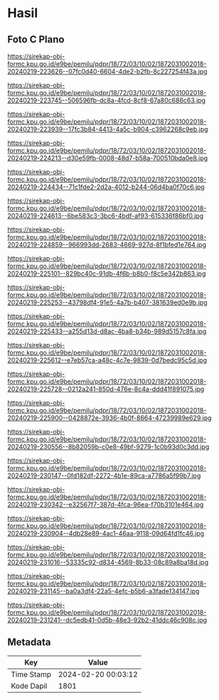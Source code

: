 # Hasil

## Foto C Plano

https://sirekap-obj-formc.kpu.go.id/e9be/pemilu/pdpr/18/72/03/10/02/1872031002018-20240219-223626--07fc0d40-6604-4de2-b2fb-8c227254f43a.jpg

https://sirekap-obj-formc.kpu.go.id/e9be/pemilu/pdpr/18/72/03/10/02/1872031002018-20240219-223745--506596fb-dc8a-4fcd-8cf8-67a80c686c63.jpg

https://sirekap-obj-formc.kpu.go.id/e9be/pemilu/pdpr/18/72/03/10/02/1872031002018-20240219-223939--17fc3b84-4413-4a5c-b904-c3962268c9eb.jpg

https://sirekap-obj-formc.kpu.go.id/e9be/pemilu/pdpr/18/72/03/10/02/1872031002018-20240219-224213--d30e59fb-0008-48d7-b58a-700510bda0e8.jpg

https://sirekap-obj-formc.kpu.go.id/e9be/pemilu/pdpr/18/72/03/10/02/1872031002018-20240219-224434--71c1fde2-2d2a-4012-b244-06d4ba0f70c6.jpg

https://sirekap-obj-formc.kpu.go.id/e9be/pemilu/pdpr/18/72/03/10/02/1872031002018-20240219-224613--6be583c3-3bc6-4bdf-af93-615336f86bf0.jpg

https://sirekap-obj-formc.kpu.go.id/e9be/pemilu/pdpr/18/72/03/10/02/1872031002018-20240219-224859--966993dd-2683-4669-927d-8f1bfed1e764.jpg

https://sirekap-obj-formc.kpu.go.id/e9be/pemilu/pdpr/18/72/03/10/02/1872031002018-20240219-225101--829bc40c-91db-4f6b-b8b0-f8c5e342b863.jpg

https://sirekap-obj-formc.kpu.go.id/e9be/pemilu/pdpr/18/72/03/10/02/1872031002018-20240219-225253--43798df4-91e5-4a7b-b407-381639ed0e9b.jpg

https://sirekap-obj-formc.kpu.go.id/e9be/pemilu/pdpr/18/72/03/10/02/1872031002018-20240219-225433--a255d13d-d8ac-4ba8-b34b-989d5157c8fa.jpg

https://sirekap-obj-formc.kpu.go.id/e9be/pemilu/pdpr/18/72/03/10/02/1872031002018-20240219-225612--e7eb57ca-a48c-4c7e-9839-0d7bedc95c5d.jpg

https://sirekap-obj-formc.kpu.go.id/e9be/pemilu/pdpr/18/72/03/10/02/1872031002018-20240219-225728--0212a241-850d-476e-8c4a-ddd41f891075.jpg

https://sirekap-obj-formc.kpu.go.id/e9be/pemilu/pdpr/18/72/03/10/02/1872031002018-20240219-225900--0428872e-3936-4b0f-8664-47239989e629.jpg

https://sirekap-obj-formc.kpu.go.id/e9be/pemilu/pdpr/18/72/03/10/02/1872031002018-20240219-230556--8b82059b-c0e8-49bf-9279-1c0b93d0c3dd.jpg

https://sirekap-obj-formc.kpu.go.id/e9be/pemilu/pdpr/18/72/03/10/02/1872031002018-20240219-230147--0fd182df-2272-4b1e-89ca-a7786a5f99b7.jpg

https://sirekap-obj-formc.kpu.go.id/e9be/pemilu/pdpr/18/72/03/10/02/1872031002018-20240219-230342--e32567f7-387d-4fca-96ea-f70b3101e464.jpg

https://sirekap-obj-formc.kpu.go.id/e9be/pemilu/pdpr/18/72/03/10/02/1872031002018-20240219-230904--4db28e89-4ac1-46aa-9118-09d64fd1fc46.jpg

https://sirekap-obj-formc.kpu.go.id/e9be/pemilu/pdpr/18/72/03/10/02/1872031002018-20240219-231016--53335c92-d834-4569-8b33-08c89a8ba18d.jpg

https://sirekap-obj-formc.kpu.go.id/e9be/pemilu/pdpr/18/72/03/10/02/1872031002018-20240219-231145--ba0a3df4-22a5-4efc-b5b6-a3fade134147.jpg

https://sirekap-obj-formc.kpu.go.id/e9be/pemilu/pdpr/18/72/03/10/02/1872031002018-20240219-231241--dc5edb41-0d5b-48e3-92b2-41ddc46c908c.jpg


## Metadata

| Key        | Value               |
| ---------- | ------------------- |
| Time Stamp | 2024-02-20 00:03:12 |
| Kode Dapil | 1801                |




